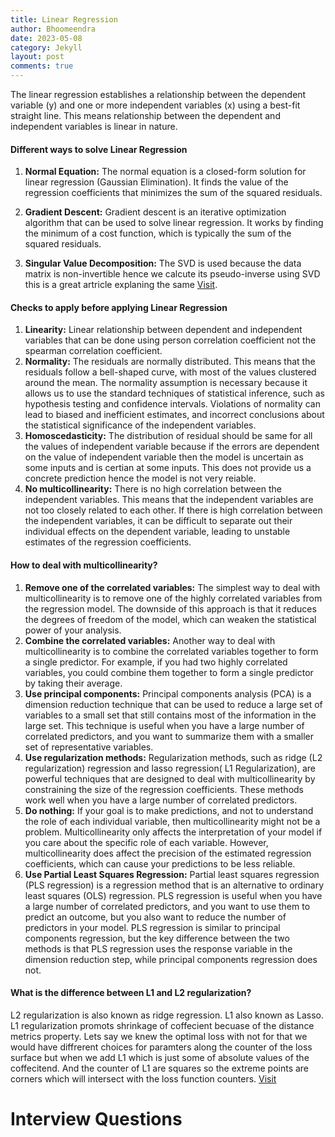 ```yaml
---
title: Linear Regression
author: Bhoomeendra 
date: 2023-05-08
category: Jekyll
layout: post
comments: true
---
```


<!-- #### What is Linear Regression? -->
The linear regression establishes a relationship between the dependent variable (y) and one or more independent variables (x) using a best-fit straight line. This means relationship between the dependent and independent variables is linear in nature.

#### Different ways to solve Linear Regression
1. __Normal Equation:__ The normal equation is a closed-form solution for linear regression (Gaussian Elimination). It finds the value of the regression coefficients that minimizes the sum of the squared residuals.  

2. __Gradient Descent:__ Gradient descent is an iterative optimization algorithm that can be used to solve linear regression. It works by finding the minimum of a cost function, which is typically the sum of the squared residuals.

3. __Singular Value Decomposition:__ The SVD is used because the data matrix is non-invertible hence we calcute its pseudo-inverse using SVD this is a great artricle explaning the same [Visit](https://sthalles.github.io/svd-for-regression/).

#### Checks to apply before applying Linear Regression
1. __Linearity:__ Linear relationship between dependent and independent variables that can be done using person correlation coefficient not the spearman correlation coefficient.
2. __Normality:__ The residuals are normally distributed. This means that the residuals follow a bell-shaped curve, with most of the values clustered around the mean. The normality assumption is necessary because it allows us to use the standard techniques of statistical inference, such as hypothesis testing and confidence intervals. Violations of normality can lead to biased and inefficient estimates, and incorrect conclusions about the statistical significance of the independent variables.
3. __Homoscedasticity:__ The distribution of residual should be same for all the values of independent variable because if the errors are dependent on the value of independent variable then the model is uncertain as some inputs and is certian at some inputs. This does not provide us a concrete prediction hence the model is not very reiable.
4. __No multicollinearity:__ There is no high correlation between the independent variables. This means that the independent variables are not too closely related to each other.  If there is high correlation between the independent variables, it can be difficult to separate out their individual effects on the dependent variable, leading to unstable estimates of the regression coefficients.

#### How to deal with multicollinearity?
1. __Remove one of the correlated variables:__ The simplest way to deal with multicollinearity is to remove one of the highly correlated variables from the regression model. The downside of this approach is that it reduces the degrees of freedom of the model, which can weaken the statistical power of your analysis.
2. __Combine the correlated variables:__ Another way to deal with multicollinearity is to combine the correlated variables together to form a single predictor. For example, if you had two highly correlated variables, you could combine them together to form a single predictor by taking their average.
3. __Use principal components:__ Principal components analysis (PCA) is a dimension reduction technique that can be used to reduce a large set of variables to a small set that still contains most of the information in the large set. This technique is useful when you have a large number of correlated predictors, and you want to summarize them with a smaller set of representative variables.
4. __Use regularization methods:__ Regularization methods, such as ridge (L2 regularization) regression and lasso regression( L1 Regularization), are powerful techniques that are designed to deal with multicollinearity by constraining the size of the regression coefficients. These methods work well when you have a large number of correlated predictors.
5. __Do nothing:__ If your goal is to make predictions, and not to understand the role of each individual variable, then multicollinearity might not be a problem. Multicollinearity only affects the interpretation of your model if you care about the specific role of each variable. However, multicollinearity does affect the precision of the estimated regression coefficients, which can cause your predictions to be less reliable.
6. __Use Partial Least Squares Regression:__ Partial least squares regression (PLS regression) is a regression method that is an alternative to ordinary least squares (OLS) regression. PLS regression is useful when you have a large number of correlated predictors, and you want to use them to predict an outcome, but you also want to reduce the number of predictors in your model. PLS regression is similar to principal components regression, but the key difference between the two methods is that PLS regression uses the response variable in the dimension reduction step, while principal components regression does not.

#### What is the difference between L1 and L2 regularization?
L2 regularization is also known as ridge regression. L1 also known as Lasso. L1 regularization promots shrinkage of coffecient becuase of the distance metrics property. Lets say we knew the optimal loss with not for that we would have diffrerent choices for paramters along the counter of the loss surface but when we add L1 which is just some of absolute values of the coffecitend. And the counter of L1 are squares so the extreme points are corners which will intersect with the loss function counters. [Visit](https://medium.com/@mukulranjan/how-does-lasso-regression-l1-encourage-zero-coefficients-but-not-the-l2-20e4893cba5d)

# Interview Questions
